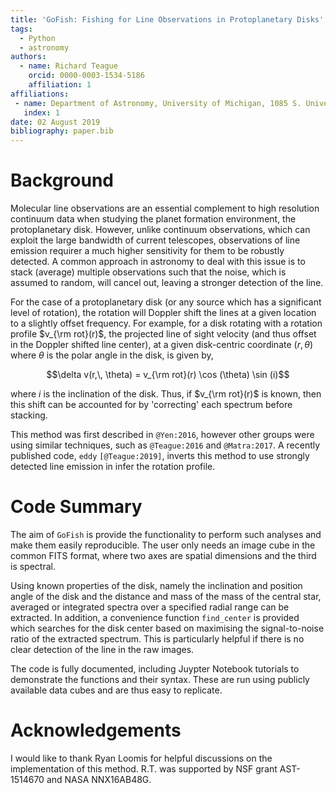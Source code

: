 ```yaml
---
title: 'GoFish: Fishing for Line Observations in Protoplanetary Disks'
tags:
  - Python
  - astronomy
authors:
  - name: Richard Teague
    orcid: 0000-0003-1534-5186
    affiliation: 1
affiliations:
 - name: Department of Astronomy, University of Michigan, 1085 S. University Ave., Ann Arbor, MI 48109, USA
   index: 1
date: 02 August 2019
bibliography: paper.bib
---
```


# Background

Molecular line observations are an essential complement to high resolution continuum data when studying the planet formation environment, the protoplanetary disk. However, unlike continuum observations, which can exploit the large bandwidth of current telescopes, observations of line emission requirer a much higher sensitivity for them to be robustly detected. A common approach in astronomy to deal with this issue is to stack (average) multiple observations such that the noise, which is assumed to random, will cancel out, leaving a stronger detection of the line.

For the case of a protoplanetary disk (or any source which has a significant level of rotation), the rotation will Doppler shift the lines at a given location to a slightly offset frequency. For example, for a disk rotating with a rotation profile $v_{\rm rot}(r)$, the projected line of sight velocity (and thus offset in the Doppler shifted line center), at a given disk-centric coordinate $(r,\, \theta)$ where $\theta$ is the polar angle in the disk, is given by,

$$\delta v(r,\, \theta) = v_{\rm rot}(r) \cos (\theta) \sin (i)$$

where $i$ is the inclination of the disk. Thus, if $v_{\rm rot}(r)$ is known, then this shift can be accounted for by 'correcting' each spectrum before stacking.

This method was first described in `@Yen:2016`, however other groups were using similar techniques, such as `@Teague:2016` and `@Matra:2017`. A recently published code, `eddy` `[@Teague:2019]`, inverts this method to use strongly detected line emission in infer the rotation profile.

# Code Summary

The aim of `GoFish` is provide the functionality to perform such analyses and make them easily reproducible. The user only needs an image cube in the common FITS format, where two axes are spatial dimensions and the third is spectral.

Using known properties of the disk, namely the inclination and position angle of the disk and the distance and mass of the mass of the central star, averaged or integrated spectra over a specified radial range can be extracted. In addition, a convenience function `find_center` is provided which searches for the disk center based on maximising the signal-to-noise ratio of the extracted spectrum. This is particularly helpful if there is no clear detection of the line in the raw images.

The code is fully documented, including Juypter Notebook tutorials to demonstrate the functions and their syntax. These are run using publicly available data cubes and are thus easy to replicate.

# Acknowledgements

I would like to thank Ryan Loomis for helpful discussions on the implementation of this method. R.T. was supported by NSF grant AST-1514670 and NASA NNX16AB48G.
